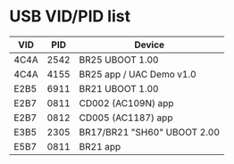 # USB VID/PID list

| VID  | PID  | Device                                 |
|------|------|----------------------------------------|
| 4C4A | 2542 | BR25 UBOOT 1.00                        |
| 4C4A | 4155 | BR25 app / UAC Demo v1.0               |
| E2B5 | 6911 | BR21 UBOOT 1.00                        |
| E2B7 | 0811 | CD002 (AC109N) app                     |
| E2B7 | 0812 | CD005 (AC1187) app                     |
| E3B5 | 2305 | BR17/BR21 "SH60" UBOOT 2.00            |
| E5B7 | 0811 | BR21 app                               |
